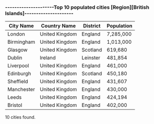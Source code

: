 ### ---------------------Top 10 populated cities [Region][British Islands]---------------------

| City Name | Country Name | District | Population |
| --- | --- | --- | --- |
| London | United Kingdom | England | 7,285,000 |
| Birmingham | United Kingdom | England | 1,013,000 |
| Glasgow | United Kingdom | Scotland | 619,680 |
| Dublin | Ireland | Leinster | 481,854 |
| Liverpool | United Kingdom | England | 461,000 |
| Edinburgh | United Kingdom | Scotland | 450,180 |
| Sheffield | United Kingdom | England | 431,607 |
| Manchester | United Kingdom | England | 430,000 |
| Leeds | United Kingdom | England | 424,194 |
| Bristol | United Kingdom | England | 402,000 |

10 cities found.
